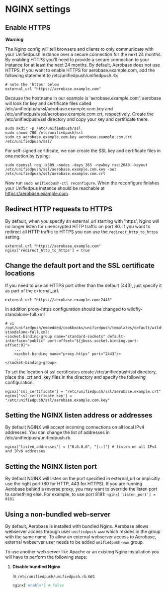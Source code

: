 # NGINX settings
## Enable HTTPS
_**Warning**_

The Nginx config will tell browsers and clients to only communicate with your Unifiedpush instance over a secure connection for the next 24 months. By enabling HTTPS you'll need to provide a secure connection to your instance for at least the next 24 months.
By default, Aerobase does not use HTTPS. If you want to enable HTTPS for aerobase.example.com, add the following statement to /etc/unifiedpush/unifiedpush.rb:

    # note the 'https' below
    external_url "https://aerobase.example.com"

Because the hostname in our example is 'aerobase.example.com', aerobase will look for key and certificate files called /etc/unifiedpush/ssl/aerobase.example.com.key and /etc/unifiedpush/ssl/aerobase.example.com.crt, respectively. Create the /etc/unifiedpush/ssl directory and copy your key and certificate there.

    sudo mkdir -p /etc/unifiedpush/ssl
    sudo chmod 700 /etc/unifiedpush/ssl
    sudo cp aerobase.example.com.key aerobase.example.com.crt /etc/unifiedpush/ssl/

For self-signed certificate, we can create the SSL key and certificate files in one motion by typing:

    sudo openssl req -x509 -nodes -days 365 -newkey rsa:2048 -keyout /etc/unifiedpush/ssl/aerobase.example.com.key -out /etc/unifiedpush/ssl/aerobase.example.com.crt

Now run `sudo unifiedpush-ctl reconfigure`. When the reconfigure finishes your Unifiedpus instance should be reachable at https://aerobase.example.com.

## Redirect HTTP requests to HTTPS

By default, when you specify an external_url starting with 'https', Nginx will no longer listen for unencrypted HTTP traffic on port 80. If you want to redirect all HTTP traffic to HTTPS you can use the `redirect_http_to_https` setting.

    external_url "https://aerobase.example.com"
    nginx['redirect_http_to_https'] = true

## Change the default port and the SSL certificate locations
If you need to use an HTTPS port other than the default (443), just specify it as part of the external_url.

    external_url "https://aerobase.example.com:2443"

In addition proxy-https configuration should be changed to wildfly-standalone-full.xml

    # vi /opt/unifiedpush/embedded/cookbooks/unifiedpush/templates/default/wildfly-standalone-full.xml:
    <socket-binding-group name="standard-sockets" default-interface="public" port-offset="${jboss.socket.binding.port-offset:0}">
        ...
        <socket-binding name="proxy-https" port="2443"/>
        ...
    </socket-binding-group>
    
To set the location of ssl certificates create /etc/unifiedpush/ssl directory, place the .crt and .key files in the directory and specify the following configuration:

    nginx['ssl_certificate'] = "/etc/unifiedpush/ssl/aerobase.example.crt"
    nginx['ssl_certificate_key'] = "/etc/unifiedpush/ssl/aerobase.example.com.key"

## Setting the NGINX listen address or addresses

By default NGINX will accept incoming connections on all local IPv4 addresses. You can change the list of addresses in /etc/unifiedpush/unifiedpush.rb.

    nginx['listen_addresses'] = ["0.0.0.0", "[::]"] # listen on all IPv4 and IPv6 addresses

## Setting the NGINX listen port

By default NGINX will listen on the port specified in external_url or implicitly use the right port (80 for HTTP, 443 for HTTPS). If you are running Aerobase behind a reverse proxy, you may want to override the listen port to something else. For example, to use port 8181:
`nginx['listen_port'] = 8181`

## Using a non-bundled web-server

By default, Aerobase is installed with bundled Nginx.
Aerobase allows webserver access through user `unifiedpush-www` which resides
in the group with the same name. To allow an external webserver access to
Aerobase, external webserver user needs to be added `unifiedpush-www` group.

To use another web server like Apache or an existing Nginx installation you
will have to perform the following steps:

1. **Disable bundled Nginx**

    In `/etc/unifiedpush/unifiedpush.rb` set:

    ```ruby
    nginx['enable'] = false
    ```
